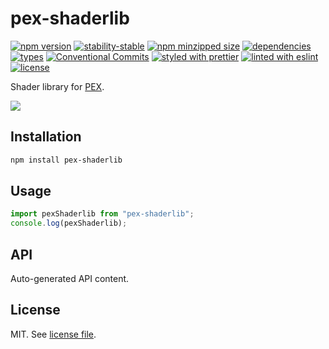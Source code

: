 # pex-shaderlib

[![npm version](https://img.shields.io/npm/v/pex-shaderlib)](https://www.npmjs.com/package/pex-shaderlib)
[![stability-stable](https://img.shields.io/badge/stability-stable-green.svg)](https://www.npmjs.com/package/pex-shaderlib)
[![npm minzipped size](https://img.shields.io/bundlephobia/minzip/pex-shaderlib)](https://bundlephobia.com/package/pex-shaderlib)
[![dependencies](https://img.shields.io/librariesio/release/npm/pex-shaderlib)](https://github.com/pex-gl/pex-shaderlib/blob/main/package.json)
[![types](https://img.shields.io/npm/types/pex-shaderlib)](https://github.com/microsoft/TypeScript)
[![Conventional Commits](https://img.shields.io/badge/Conventional%20Commits-1.0.0-fa6673.svg)](https://conventionalcommits.org)
[![styled with prettier](https://img.shields.io/badge/styled_with-Prettier-f8bc45.svg?logo=prettier)](https://github.com/prettier/prettier)
[![linted with eslint](https://img.shields.io/badge/linted_with-ES_Lint-4B32C3.svg?logo=eslint)](https://github.com/eslint/eslint)
[![license](https://img.shields.io/github/license/pex-gl/pex-shaderlib)](https://github.com/pex-gl/pex-shaderlib/blob/main/LICENSE.md)

Shader library for [PEX](https://pex.gl).

![](https://raw.githubusercontent.com/pex-gl/pex-shaderlib/main/screenshot.gif)

## Installation

```bash
npm install pex-shaderlib
```

## Usage

```js
import pexShaderlib from "pex-shaderlib";
console.log(pexShaderlib);
```

## API

<!-- api-start -->

Auto-generated API content.

<!-- api-end -->

## License

MIT. See [license file](https://github.com/pex-gl/pex-shaderlib/blob/main/LICENSE.md).
